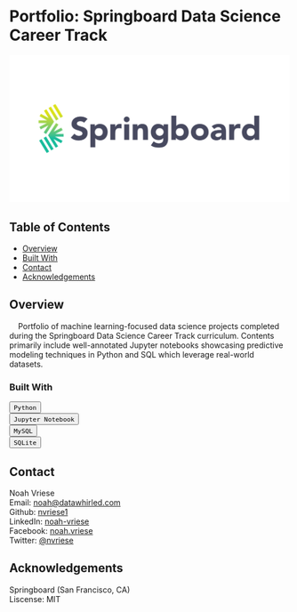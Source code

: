 # Portfolio: Springboard Data Science Career Track

![Springboard Logo](/Assets/springboard_logo.png)

## Table of Contents

- [Overview](#overview)
- [Built With](#built-with)
- [Contact](#contact)
- [Acknowledgements](#acknowledgements)

## Overview

 &nbsp;&nbsp;&nbsp;&nbsp;Portfolio of machine learning-focused data science projects completed during the Springboard Data Science Career Track curriculum. 
Contents primarily include well-annotated Jupyter notebooks showcasing predictive modeling techniques in Python and SQL which leverage real-world datasets. 

### Built With

<a><button name="button">`Python`</button></a> <br />
<a><button name="button">`Jupyter Notebook`</button></a> <br />
<a><button name="button">`MySQL`</button></a> <br />
<a><button name="button">`SQLite`</button></a> <br />

## Contact

Noah Vriese<br />
Email: noah@datawhirled.com<br />
Github: [nvriese1](https://github.com/nvriese1)<br />
LinkedIn: [noah-vriese](https://www.linkedin.com/in/noah-vriese/)<br />
Facebook: [noah.vriese](https://www.facebook.com/noah.vriese)<br />
Twitter: [@nvriese](https://twitter.com/nvriese)<br />

## Acknowledgements

Springboard (San Francisco, CA)<br />
Liscense: MIT
